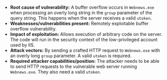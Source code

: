 - **Root cause of vulnerability:** A buffer overflow occurs in `Webnews.exe` when processing an overly long string in the `group` parameter of the query string. This happens when the server receives a valid `utoken`.
- **Weaknesses/vulnerabilities present:**  Remotely exploitable buffer overflow vulnerability.
- **Impact of exploitation:** Allows execution of arbitrary code on the server. The code will run in the security context of the low-privileged account used by IIS.
- **Attack vectors:** By sending a crafted HTTP request to `Webnews.exe` with an overly long `group` parameter. A valid `utoken` is required.
- **Required attacker capabilities/position:** The attacker needs to be able to send HTTP requests to the vulnerable web server running `Webnews.exe`. They also need a valid `utoken`.